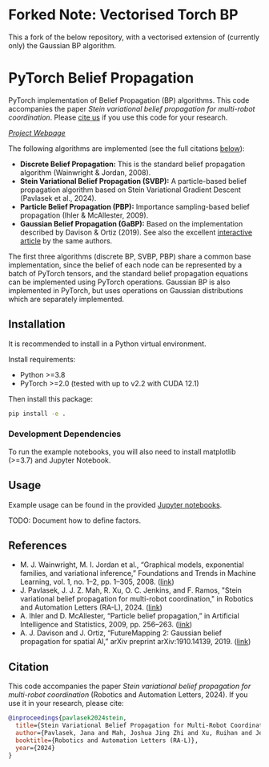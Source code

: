 # Forked Note: Vectorised Torch BP
This a fork of the below repository, with a vectorised extension of (currently only) the Gaussian BP algorithm. 

# PyTorch Belief Propagation

PyTorch implementation of Belief Propagation (BP) algorithms. This code accompanies the paper *Stein variational belief propagation for multi-robot coordination*. Please [cite us](#citation) if you use this code for your research.

[*Project Webpage*](https://progress.eecs.umich.edu/projects/stein-bp/)

The following algorithms are implemented (see the full citations [below](#references)):
* **Discrete Belief Propagation:** This is the standard belief propagation algorithm (Wainwright & Jordan, 2008).
* **Stein Variational Belief Propagation (SVBP):** A particle-based belief propagation algorithm based on Stein Variational Gradient Descent (Pavlasek et al., 2024).
* **Particle Belief Propagation (PBP):** Importance sampling-based belief propagation (Ihler & McAllester, 2009).
* **Gaussian Belief Propagation (GaBP):** Based on the implementation described by Davison & Ortiz (2019). See also the excellent [interactive article](https://gaussianbp.github.io/) by the same authors.

The first three algorithms (discrete BP, SVBP, PBP) share a common base implementation, since the belief of each node can be represented by a batch of PyTorch tensors, and the standard belief propagation equations can be implemented using PyTorch operations. Gaussian BP is also implemented in PyTorch, but uses operations on Gaussian distributions which are separately implemented.

## Installation

It is recommended to install in a Python virtual environment.

Install requirements:
* Python >=3.8
* PyTorch >=2.0 (tested with up to v2.2 with CUDA 12.1)

Then install this package:
```bash
pip install -e .
```

### Development Dependencies

To run the example notebooks, you will also need to install matplotlib (>=3.7) and Jupyter Notebook.

## Usage

Example usage can be found in the provided [Jupyter notebooks](notebooks/).

TODO: Document how to define factors.

## References

* M. J. Wainwright, M. I. Jordan et al., “Graphical models, exponential families, and variational inference,” Foundations and Trends in Machine Learning, vol. 1, no. 1–2, pp. 1–305, 2008. ([link](https://people.eecs.berkeley.edu/~wainwrig/Papers/WaiJor08_FTML.pdf))
* J. Pavlasek, J. J. Z. Mah, R. Xu, O. C. Jenkins, and F. Ramos, "Stein variational belief propagation for multi-robot coordination," in Robotics and Automation Letters (RA-L), 2024. ([link](https://arxiv.org/abs/2311.16916))
* A. Ihler and D. McAllester, “Particle belief propagation,” in Artificial Intelligence and Statistics, 2009, pp. 256–263. ([link](https://proceedings.mlr.press/v5/ihler09a.html))
* A. J. Davison and J. Ortiz, “FutureMapping 2: Gaussian belief propagation for spatial AI,” arXiv preprint arXiv:1910.14139, 2019. ([link](https://arxiv.org/abs/1910.14139))

## Citation

This code accompanies the paper *Stein variational belief propagation for multi-robot coordination* (Robotics and Automation Letters, 2024). If you use it in your research, please cite:
```bibtex
@inproceedings{pavlasek2024stein,
  title={Stein Variational Belief Propagation for Multi-Robot Coordination},
  author={Pavlasek, Jana and Mah, Joshua Jing Zhi and Xu, Ruihan and Jenkins, Odest Chadwicke and Ramos, Fabio},
  booktitle={Robotics and Automation Letters (RA-L)},
  year={2024}
}
```
